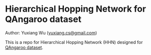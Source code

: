 # Hierarchical Hopping Network for QAngaroo dataset

Author: Yuxiang Wu (yuxiang.cs@gmail.com)

This is a repo for Hierarchical Hopping Network (HHN) designed for [QAngaroo dataset](https://arxiv.org/abs/1710.06481).
